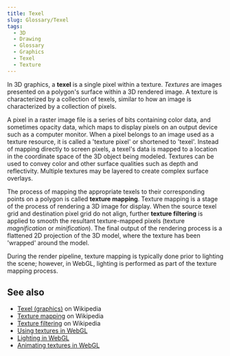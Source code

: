 ```yaml
---
title: Texel
slug: Glossary/Texel
tags:
  - 3D
  - Drawing
  - Glossary
  - Graphics
  - Texel
  - Texture
---
```

In 3D graphics, a **texel** is a single pixel within a texture. _Textures_ are images presented on a polygon's surface within a 3D rendered image. A texture is characterized by a collection of texels, similar to how an image is characterized by a collection of pixels.

A pixel in a raster image file is a series of bits containing color data, and sometimes opacity data, which maps to display pixels on an output device such as a computer monitor. When a pixel belongs to an image used as a texture resource, it is called a 'texture pixel' or shortened to 'texel'. Instead of mapping directly to screen pixels, a texel's data is mapped to a location in the coordinate space of the 3D object being modeled. Textures can be used to convey color and other surface qualities such as depth and reflectivity. Multiple textures may be layered to create complex surface overlays.

The process of mapping the appropriate texels to their corresponding points on a polygon is called **texture mapping**.  Texture mapping is a stage of the process of rendering a 3D image for display. When the source texel grid and destination pixel grid do not align, further **texture filtering** is applied to smooth the resultant texture-mapped pixels (texture _magnification_ or _minification_). The final output of the rendering process is a flattened 2D projection of the 3D model, where the texture has been 'wrapped' around the model.

During the render pipeline, texture mapping is typically done prior to lighting the scene; however, in WebGL, lighting is performed as part of the texture mapping process.

## See also

- [Texel (graphics)](https://en.wikipedia.org/wiki/Texel_(graphics)) on Wikipedia
- [Texture mapping](https://en.wikipedia.org/wiki/Texture_mapping) on Wikipedia
- [Texture filtering](https://en.wikipedia.org/wiki/Texture_filtering) on Wikipedia
- [Using textures in WebGL](/en-US/docs/Web/API/WebGL_API/Tutorial/Using_textures_in_WebGL)
- [Lighting in WebGL](/en-US/docs/Web/API/WebGL_API/Tutorial/Lighting_in_WebGL)
- [Animating textures in WebGL](/en-US/docs/Web/API/WebGL_API/Tutorial/Animating_textures_in_WebGL)
